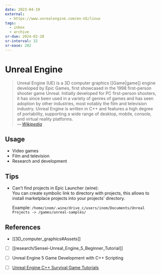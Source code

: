 ```yaml
---
date: 2023-04-19
external:
  - https://www.unrealengine.com/en-US/linux
tags:
  - inbox
  - archive
sr-due: 2024-02-28
sr-interval: 32
sr-ease: 282
---
```


# Unreal Engine

> Unreal Engine (UE) is a 3D computer graphics [[Game|game]] engine developed by
> Epic Games, first showcased in the 1998 first-person shooter game Unreal.
> Initially developed for PC first-person shooters, it has since been used in a
> variety of genres of games and has seen adoption by other industries, most
> notably the film and television industry. Unreal Engine is written in C++ and
> features a high degree of portability, supporting a wide range of desktop,
> mobile, console, and virtual reality platforms.\
> — <cite>[Wikipedia](https://en.wikipedia.org/wiki/Unreal_Engine)</cite>

## Usage

- Video games
- Film and television
- Research and development

## Tips

- Can't find projects in Epic Launcher (wine):\
  You can create symbolic link to directory with projects, this allows to
  install marketplace projects into your projects' directory.

  Example: `/home/inom/.wine/drive_c/users/inom/Documents/Unreal Projects ->
  /games/unreal-samples/`


## References

- [[3D_computer_graphics#Assets]]
- [ ] [[research/Sensei-Unreal_Engine_5_Beginner_Tutorial]]
- [ ] Unreal Engine 5 Game Development with C++ Scripting
- [ ] [Unreal Engine C++ Survival Game Tutorials](https://www.tomlooman.com/unreal-engine-cpp-survival-sample-game/)

